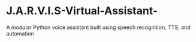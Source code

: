 # J.A.R.V.I.S-Virtual-Assistant-
A modular Python voice assistant built using speech recognition, TTS, and automation

